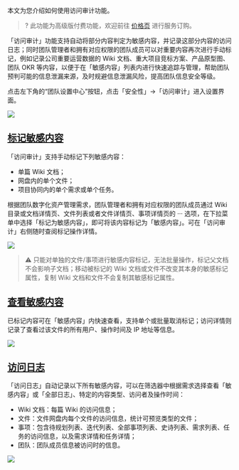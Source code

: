 本文为您介绍如何使用访问审计功能。
>? 此功能为高级版付费功能，欢迎前往 [价格页](https://coding.net/pricing) 进行服务订购。

「访问审计」功能支持自动将部分内容判定为敏感内容，并记录这部分内容的访问日志；同时团队管理者和拥有对应权限的团队成员可以对重要内容再次进行手动标记，例如记录公司重要运营数据的 Wiki 文档、重大项目竞标方案、产品原型图、团队 OKR 等内容，以便于在「敏感内容」列表内进行快速追踪与管理，帮助团队预判可能的信息泄漏来源，及时规避信息泄漏风险，提高团队信息安全等级。

点击左下角的“团队设置中心”按钮，点击「安全性」→「访问审计」进入设置界面。

![](https://help-assets.codehub.cn/enterprise/20220908113726.png)

## [标记敏感内容](#mark)

「访问审计」支持手动标记下列敏感内容：
-   单篇 Wiki 文档；
-   网盘内的单个文件；
-   项目协同内的单个需求或单个任务。

根据团队数字化资产管理需求，团队管理者和拥有对应权限的团队成员通过 Wiki 目录或文档详情页、文件列表或者文件详情页、事项详情页的 ··· 选项，在下拉菜单中选择「标记为敏感内容」，即可将该内容标记为「敏感内容」。可在「访问审计」右侧随时查阅标记操作详情。

![](https://help-assets.codehub.cn/enterprise/20210930161333.png)

> ⚠️ 只能对单独的文件/事项进行敏感内容标记，无法批量操作，标记父文档不会影响子文档；移动被标记的 Wiki 文档或文件不改变其本身的敏感标记属性，复制 Wiki 文档和文件不会复制其敏感标记属性。

## [查看敏感内容](#view)

已标记内容可在「敏感内容」内快速查看，支持单个或批量取消标记；访问详情则记录了查看过该文件的所有用户、操作时间及 IP 地址等信息。

![](https://help-assets.codehub.cn/enterprise/20210930162521.png)

## [访问日志](#access-log)

「访问日志」自动记录以下所有敏感内容，可以在筛选器中根据需求选择查看「敏感内容」或「全部日志」、特定的内容类型、访问者及操作时间：
-   Wiki 文档：每篇 Wiki 的访问信息；
-   文件：文件网盘内每个文件的访问信息，统计可预览类型的文件；
-   事项：包含待规划列表、迭代列表、全部事项列表、史诗列表、需求列表、任务的访问信息，以及需求详情和任务详情；
-   团队：团队成员信息被访问时的信息。

![](https://help-assets.codehub.cn/enterprise/20210930162419.png)

